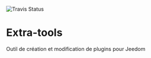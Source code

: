 ![Travis Status](https://travis-ci.org/Jeedom-Plugins-Extra/extra-tools.svg?branch=develop)

# Extra-tools

Outil de création et modification de plugins pour Jeedom